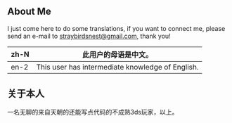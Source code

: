 ## About Me

I just come here to do some translations, if you want to connect me,
please send an e-mail to straybirdsnest@gmail.com, thank you!

| zh-N | 此用户的母语是中文。                             |
|------|--------------------------------------------------|
| en-2 | This user has intermediate knowledge of English. |

## 关于本人

一名无聊的来自天朝的还能写点代码的不成熟3ds玩家，以上。